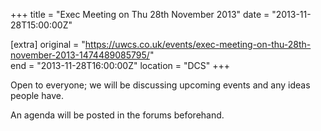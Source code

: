 +++
title = "Exec Meeting on Thu 28th November 2013"
date = "2013-11-28T15:00:00Z"

[extra]
original = "https://uwcs.co.uk/events/exec-meeting-on-thu-28th-november-2013-1474489085795/"    
end = "2013-11-28T16:00:00Z"
location = "DCS"
+++

Open to everyone; we will be discussing upcoming events and any ideas people have.

An agenda will be posted in the forums beforehand.

